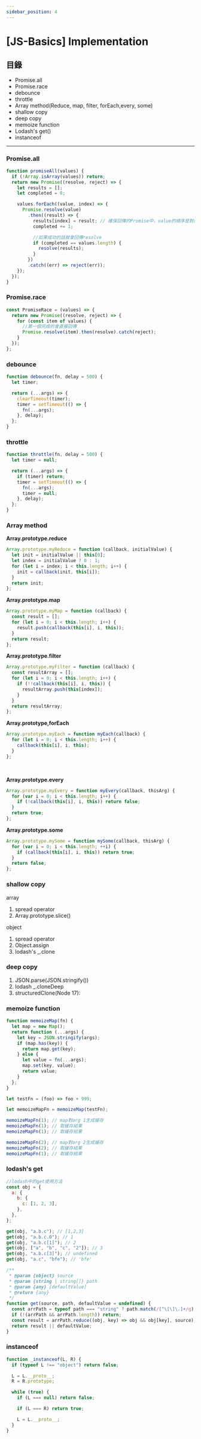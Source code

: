 ```yaml
---
sidebar_position: 4
---
```


# [JS-Basics] Implementation

## 目錄

- Promise.all
- Promise.race
- debounce
- throttle
- Array method(Reduce, map, filter, forEach,every, some)
- shallow copy
- deep copy
- memoize function
- Lodash's get()
- instanceof

---

### Promise.all

```js
function promiseAll(values) {
  if (!Array.isArray(values)) return;
  return new Promise((resolve, reject) => {
    let results = [];
    let completed = 0;

    values.forEach((value, index) => {
      Promise.resolve(value)
        .then((result) => {
          results[index] = result; // 確保回傳的Promise中，value的順序是對的！
          completed += 1;

          //如果成功的話就會回傳resolve
          if (completed == values.length) {
            resolve(results);
          }
        })
        .catch((err) => reject(err));
    });
  });
}
```

### Promise.race

```js
const PromiseRace = (values) => {
  return new Promise((resolve, reject) => {
    for (const item of values) {
      //第一個完成的會直接回傳
      Promise.resolve(item).then(resolve).catch(reject);
    }
  });
};
```

### debounce

```js
function debounce(fn, delay = 500) {
  let timer;

  return (...args) => {
    clearTimeout(timer);
    timer = setTimeout(() => {
      fn(...args);
    }, delay);
  };
}
```

### throttle

```js
function throttle(fn, delay = 500) {
  let timer = null;

  return (...args) => {
    if (timer) return;
    timer = setTimeout(() => {
      fn(...args);
      timer = null;
    }, delay);
  };
}
```

### Array method

**Array.prototype.reduce**

```js
Array.prototype.myReduce = function (callback, initialValue) {
  let init = initialValue || this[0];
  let index = initialValue ? 0 : 1;
  for (let i = index; i < this.length; i++) {
    init = callback(init, this[i]);
  }
  return init;
};
```

**Array.prototype.map**

```js
Array.prototype.myMap = function (callback) {
  const result = [];
  for (let i = 0; i < this.length; i++) {
    result.push(callback(this[i], i, this));
  }
  return result;
};
```

**Array.prototype.filter**

```js
Array.prototype.myFilter = function (callback) {
  const resultArray = [];
  for (let i = 0; i < this.length; i++) {
    if (!!callback(this[i], i, this)) {
      resultArray.push(this[index]);
    }
  }
  return resultArray;
};
```

**Array.prototype,forEach**

```js
Array.prototype.myEach = function myEach(callback) {
  for (let i = 0; i < this.length; i++) {
    callback(this[i], i, this);
  }
};
```

&nbsp;

**Array.prototype.every**

```js
Array.prototype.myEvery = function myEvery(callback, thisArg) {
  for (var i = 0; i < this.length; i++) {
    if (!callback(this[i], i, this)) return false;
  }
  return true;
};
```

**Array.prototype.some**

```js
Array.prototype.mySome = function mySome(callback, thisArg) {
  for (var i = 0; i < this.length; ++i) {
    if (callback(this[i], i, this)) return true;
  }
  return false;
};
```

### shallow copy

array

1. spread operator
2. Array.prototype.slice()

object

1. spread operator
2. Object.assign
3. lodash's \_.clone

### deep copy

1. JSON.parse(JSON.stringify())
2. lodash \_.cloneDeep
3. structuredClone(Node 17):

### memoize function

```js
function memoizeMap(fn) {
  let map = new Map();
  return function (...args) {
    let key = JSON.stringify(args);
    if (map.has(key)) {
      return map.get(key);
    } else {
      let value = fn(...args);
      map.set(key, value);
      return value;
    }
  };
}

let testFn = (foo) => foo + 999;

let memoizeMapFn = memoizeMap(testFn);

memoizeMapFn(1); // map對arg 1生成緩存
memoizeMapFn(1); // 取緩存結果
memoizeMapFn(1); // 取緩存結果

memoizeMapFn(2); // map對arg 2生成緩存
memoizeMapFn(2); // 取緩存結果
memoizeMapFn(1); // 取緩存結果
```

### lodash's get

```js
//lodash中的get使用方法
const obj = {
  a: {
    b: {
      c: [1, 2, 3],
    },
  },
};

get(obj, "a.b.c"); // [1,2,3]
get(obj, "a.b.c.0"); // 1
get(obj, "a.b.c[1]"); // 2
get(obj, ["a", "b", "c", "2"]); // 3
get(obj, "a.b.c[3]"); // undefined
get(obj, "a.c", "bfe"); // 'bfe'
```

```js
/**
 * @param {object} source
 * @param {string | string[]} path
 * @param {any} [defaultValue]
 * @return {any}
 */
function get(source, path, defaultValue = undefined) {
  const arrPath = typeof path === "string" ? path.match(/[^\[\]\.]+/g) : path;
  if (!(arrPath && arrPath.length)) return;
  const result = arrPath.reduce((obj, key) => obj && obj[key], source);
  return result || defaultValue;
}
```

### instanceof

```js
function _instanceof(L, R) {
  if (typeof L !== "object") return false;

  L = L.__proto__;
  R = R.prototype;

  while (true) {
    if (L === null) return false;

    if (L === R) return true;

    L = L.__proto__;
  }
}
```
